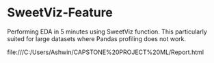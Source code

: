 # SweetViz-Feature
Performing EDA in 5 minutes using SweetViz function. This particularly suited for large datasets where Pandas profiling does not work. 

file:///C:/Users/Ashwin/CAPSTONE%20PROJECT%20ML/Report.html
